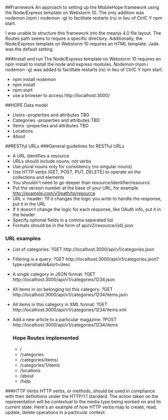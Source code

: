 ##Framework
An approach to setting up the MobileHope framework using the Node/Express template on Webstorm 10.  The only addition was nodemon  (npm i nodemon -g) to facilitate restarts (rs) in lieu of CtrlC Y npm start.

I was unable to structure this framework into the meanjs 4.0 file layout.  The Routes path seems to require a specific directory.
Additionally, the Node/Express template on Webstorm 10 requires an HTML template.
Jade was the default setting.

###Install and run
The Node/Express template on Webstorm 10 requires an npm install to install the node and express modules.
Nodemon  (npm i nodemon -g) was added to facilitate restarts (rs) in lieu of CtrlC Y npm start.

* npm install nodemon
* npm install
* npm start
* use a browser to access http://localhost:3000/

##HOPE Data model
* Users -properties and attributes TBD
* Categories -properties and attributes TBD
* Items -properties and attributes TBD
* Locations
* About

##RESTful URLs
###General guidelines for RESTful URLs
* A URL identifies a resource
* URLs should include nouns, not verbs
* Use plural nouns only for consistency (no singular nouns)
* Use HTTP verbs (GET, POST, PUT, DELETE) to operate on the collections and elements
* You shouldn’t need to go deeper than resource/identifier/resource
* Put the version number at the base of your URL, for example http://example.com/v1/path/to/resource
* URL v. header: ?If it changes the logic you write to handle the response, put it in the URL
* If it doesn’t change the logic for each response, like OAuth info, put it in the header
* Specify optional fields in a comma separated list
* Formats should be in the form of api/v2/resource/{id}.json

### URL examples

* List of categories: ?GET http://localhost:3000/api/v1/categories.json
* Filtering is a query: ?GET http://localhost:3000/api/v1/categories.json?type=perishable&sort=desc
* A single category in JSON format: ?GET http://localhost:3000/api/v1/categories/1234.json
* All items in (or belonging to) this category: ?GET http://localhost:3000/api/v1/categories/1234/items.json
* All items in this category in XML format: ?GET http://localhost:3000/api/v1/categories/1234/items.xml
* Add a new article to a particular magazine: ?POST http://localhost:3000/api/v1/categories/1234/items

   ### Hope Routes implemented
     
     * /
     * /categories
     * /categories/items/
     * /categories/1/items
     * /locations
     * /about
     * /help


###HTTP Verbs
HTTP verbs, or methods, should be used in compliance with their definitions under the HTTP/1.1 standard.
The action taken on the representation will be contextual to the media type being worked on and
its current state. Here's an example of how HTTP verbs map to create, read, update, delete operations
in a particular context:


